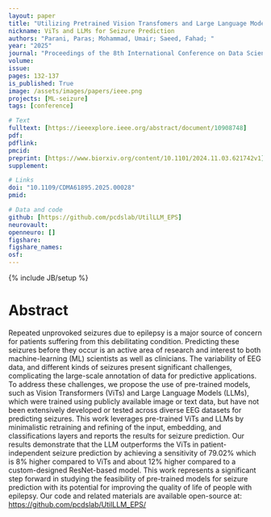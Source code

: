 ```yaml
---
layout: paper
title: "Utilizing Pretrained Vision Transfomers and Large Language Models for Epileptic Seizure Prediction"
nickname: ViTs and LLMs for Seizure Prediction
authors: "Parani, Paras; Mohammad, Umair; Saeed, Fahad; "
year: "2025"
journal: "Proceedings of the 8th International Conference on Data Science and Machine Learning (CDMA 2025)"
volume: 
issue:
pages: 132-137
is_published: True
image: /assets/images/papers/ieee.png
projects: [ML-seizure]
tags: [conference]

# Text
fulltext: [https://ieeexplore.ieee.org/abstract/document/10908748]
pdf:
pdflink:
pmcid:
preprint: [https://www.biorxiv.org/content/10.1101/2024.11.03.621742v1]
supplement:

# Links
doi: "10.1109/CDMA61895.2025.00028"
pmid:

# Data and code
github: [https://github.com/pcdslab/UtilLLM_EPS]
neurovault:
openneuro: []
figshare:
figshare_names:
osf:
---
```

{% include JB/setup %}

# Abstract

Repeated unprovoked seizures due to epilepsy is a major source of concern for patients suffering from this debilitating condition. Predicting these seizures before they occur is an active area of research and interest to both machine-learning (ML) scientists as well as clinicians. The variability of EEG data, and different kinds of seizures present significant challenges, complicating the large-scale annotation of data for predictive applications. To address these challenges, we propose the use of pre-trained models, such as Vision Transformers (ViTs) and Large Language Models (LLMs), which were  trained using publicly available image or text data, but have not been extensively developed or tested across diverse EEG datasets for predicting seizures. This work leverages pre-trained ViTs and LLMs by minimalistic retraining and refining of the input, embedding, and classifications layers and reports the results for seizure prediction. Our results demonstrate that the LLM outperforms the ViTs in patient-independent seizure prediction by achieving a sensitivity of 79.02\% which is 8\% higher compared to ViTs and about 12\% higher compared to a custom-designed ResNet-based model. This work represents a significant step forward in studying the feasibility of pre-trained models for seizure prediction with its potential for improving the quality of life of people with epilepsy. Our code and related materials are available open-source at: https://github.com/pcdslab/UtilLLM_EPS/

